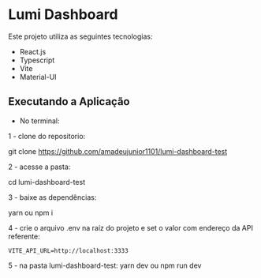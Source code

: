 # Lumi Dashboard

Este projeto utiliza as seguintes tecnologias:

- React.js
- Typescript
- Vite
- Material-UI

## Executando a Aplicação

- No terminal:

1 - clone do repositorio: 

  git clone https://github.com/amadeujunior1101/lumi-dashboard-test

2 - acesse a pasta:

  cd lumi-dashboard-test

3 - baixe as dependências:

  yarn ou npm i

4 - crie o arquivo .env na raíz do projeto e set o valor com endereço da API referente:

	VITE_API_URL=http://localhost:3333
	
5 - na pasta lumi-dashboard-test:
	yarn dev ou npm run dev
